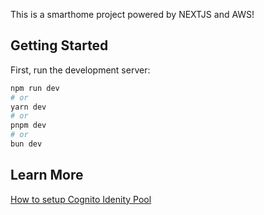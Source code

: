 This is a smarthome project powered by NEXTJS and AWS!

## Getting Started

First, run the development server:

```bash
npm run dev
# or
yarn dev
# or
pnpm dev
# or
bun dev
```

## Learn More
[How to setup Cognito Idenity Pool](https://arpadt.com/articles/cognito-groups-iam-roles)